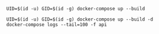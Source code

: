```shell
UID=$(id -u) GID=$(id -g) docker-compose up --build
```

```shell
UID=$(id -u) GID=$(id -g) docker-compose up --build -d
docker-compose logs --tail=100 -f api
```

